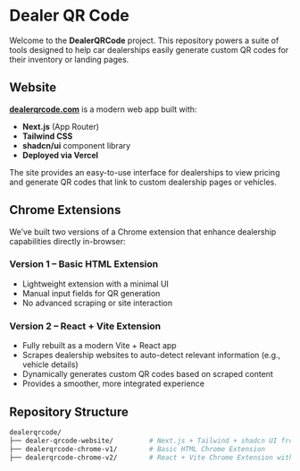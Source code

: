 # Dealer QR Code

Welcome to the **DealerQRCode** project. This repository powers a suite of tools designed to help car dealerships easily generate custom QR codes for their inventory or landing pages.

## Website

**[dealerqrcode.com](https://dealerqrcode.com)** is a modern web app built with:

- **Next.js** (App Router)
- **Tailwind CSS**
- **shadcn/ui** component library
- **Deployed via Vercel**

The site provides an easy-to-use interface for dealerships to view pricing and generate QR codes that link to custom dealership pages or vehicles.

## Chrome Extensions

We’ve built two versions of a Chrome extension that enhance dealership capabilities directly in-browser:

### Version 1 – Basic HTML Extension

- Lightweight extension with a minimal UI
- Manual input fields for QR generation
- No advanced scraping or site interaction

### Version 2 – React + Vite Extension

- Fully rebuilt as a modern Vite + React app
- Scrapes dealership websites to auto-detect relevant information (e.g., vehicle details)
- Dynamically generates custom QR codes based on scraped content
- Provides a smoother, more integrated experience

## Repository Structure

```bash
dealerqrcode/
├── dealer-qrcode-website/         # Next.js + Tailwind + shadcn UI frontend
├── dealerqrcode-chrome-v1/        # Basic HTML Chrome Extension
├── dealerqrcode-chrome-v2/        # React + Vite Chrome Extension with web scraping
